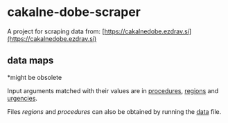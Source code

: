 # cakalne-dobe-scraper

A project for scraping data from: [https://cakalnedobe.ezdrav.si](https://cakalnedobe.ezdrav.si)

## data maps
*might be obsolete

Input arguments matched with their values are in [procedures](https://github.com/ValterH/cakalne-dobe-scraper/blob/master/procedures.txt), [regions](https://github.com/ValterH/cakalne-dobe-scraper/blob/master/regions.txt) and [urgencies](https://github.com/ValterH/cakalne-dobe-scraper/blob/master/urgencies.txt).

Files *regions* and *procedures* can also be obtained by running the [data](https://github.com/ValterH/cakalne-dobe-scraper/blob/master/data.py) file.


